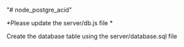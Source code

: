 "# node_postgre_acid" 


*Please  update the  server/db.js file  *


Create the database table using the  server/database.sql file 


